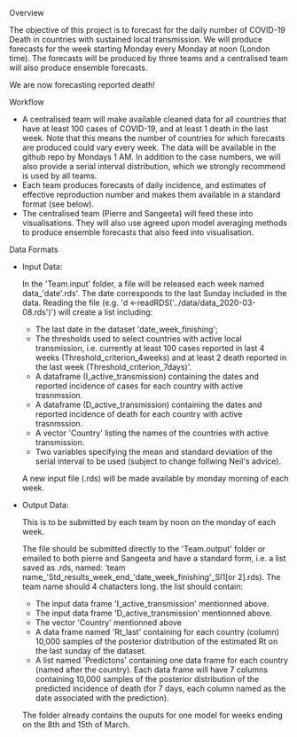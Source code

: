 Overview

The objective of this project is to forecast for the daily number of
COVID-19 Death in countries with sustained local transmission. We will
produce forecasts for the week starting Monday every Monday at noon
(London time). The forecasts will be produced by three teams and a
centralised team will also produce ensemble forecasts.

We are now forecasting reported death!

Workflow

- A centralised team will make available cleaned data for all
  countries that have at least 100 cases of COVID-19, and at least
  1 death in the last week. Note that this means the number of
  countries for which forecasts are produced could vary every
  week. The data will be available in the github repo by Mondays 1
  AM. In addition to the case numbers, we will also provide a serial
  interval distribution, which we strongly recommend is used by all teams.
- Each team produces forecasts of daily incidence, and estimates
  of effective reproduction number and makes them available in a
  standard format (see below).
- The centralised team (Pierre and Sangeeta) will feed these into
  visualisations. They will also use agreed upon model averaging methods to
  produce ensemble forecasts that also feed into visualisation.


Data Formats
 - Input Data: 
   
   In the 'Team.input' folder, a file will be released each week named data_'date'.rds'. The date corresponds to the last Sunday included in the data.
   Reading the file (e.g. 'd <-readRDS('../data/data_2020-03-08.rds')') will create a list including:
   * The last date in the dataset 'date_week_finishing';
   * The thresholds used to select countries with active local transmission, i.e. currently at least 100 cases reported in last 4 weeks (Threshold_criterion_4weeks) and at least 2 death reported in the last week        (Threshold_criterion_7days)'.
   * A dataframe (I_active_transmission) containing the dates and reported incidence of cases for each country with active trasnmssion.
   * A dataframe (D_active_transmission) containing the dates and reported incidence of death for each country with active trasnmssion.
   * A vector 'Country' listing the names of the countries with active transmission.
   * Two variables specifying the mean and standard deviation of the serial interval to be used (subject to       change follwing Neil's advice).
   
   A new input file (.rds) will be made available by monday morning of each week.
   
 - Output Data:
   
   This is to be submitted by each team by noon on the monday of each week.
   
   The file should be submitted directly to the 'Team.output' folder or emailed to both pierre and Sangeeta and have a standard form, i.e.  a list saved as .rds, named: 'team name_'Std_results_week_end_'date_week_finishing'_SI1[or 2].rds). The team name should 4 chatacters long. the list should contain:
   * The input data frame 'I_active_transmission' mentionned above.
   * The input data frame 'D_active_transmission' mentionned above.
   * The vector 'Country' mentionned above
   * A data frame named 'Rt_last' containing for each country (column) 10,000 samples of the posterior distribution of the estimated Rt on the last sunday of the dataset.
   * A list named 'Predictons' containing one data frame for each country (named after the country). Each data frame will have 7 columns containing 10,000 samples of the posterior distribution of the predicted incidence of death (for 7 days, each column named as the date associated with the prediction). 
   
   The folder already contains the ouputs for one model for weeks ending on the 8th and 15th of March.
  
